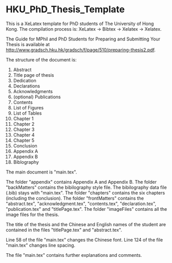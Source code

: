 # HKU_PhD_Thesis_Template
This is a XeLatex template for PhD students of The University of Hong Kong.
The compilation process is:
XeLatex -> Bibtex -> Xelatex -> Xelatex.

The Guide for MPhil and PhD Students for Preparing and Submitting Your Thesis
is available at http://www.gradsch.hku.hk/gradsch/f/page/510/preparing-thesis2.pdf.

The structure of the document is:
1. Abstract
2. Title page of thesis
3. Dedication
4. Declarations
5. Acknowledgments
6. (optional) Publications
7. Contents
8. List of Figures
9. List of Tables
10. Chapter 1
11. Chapter 2
12. Chapter 3
13. Chapter 4
14. Chapter 5
15. Conclusion
16. Appendix A
17. Appendix B
18. Biblography

The main document is "main.tex".

The folder "appendix" contains Appendix A and Appendix B.
The folder "backMatters" contains the bibilography style file. The bibilography data file (.bib) stays with "main.tex".
The folder "chapters" contains the six chapters (including the conclusion).
The folder "frontMatters" contains the "abstract.tex", "acknowledgment.tex", "contents.tex", "declaration.tex", "publication.tex" and "titlePage.tex".
The folder "imageFiles" contains all the image files for the thesis.

The title of the thesis and the Chinese and English names of the student are contained in the files "titlePage.tex" and "abstract.tex".

Line 58 of the file "main.tex" changes the Chinese font.
Line 124 of the file "main.tex" changes line spacing.

The file "main.tex" contains further explanations and comments.










